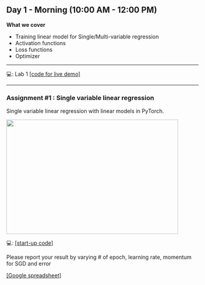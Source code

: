 ## Day 1 - Morning (10:00 AM - 12:00 PM)

**What we cover**
* Training linear model for Single/Multi-variable regression
* Activation functions
* Loss functions
* Optimizer

---

:computer:: Lab 1 [[code for live demo]](https://github.com/isaacyeSN/SS2021/blob/main/Day1AM/SS21_lab1.ipynb)


---

### Assignment #1 : Single variable linear regression ###
Single variable linear regression with linear models in PyTorch.

<img src="https://github.com/isaacyeSN/SS2021/blob/main/Day1AM/SLR.png" width="450" height="300"/>

:computer:: [[start-up code]](https://github.com/isaacyeSN/SS2021/blob/main/Day1AM/SS21_assgn1.ipynb)

Please report your result by varying # of epoch, learning rate, momentum for SGD and error

[[Google spreadsheet]](https://docs.google.com/spreadsheets/d/1WQ3jMs_LwTseWMJILEOwFrCmZucUGWlYNcyLmLKLUdg/edit?usp=sharing)


